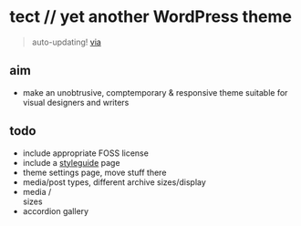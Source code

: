tect // yet another WordPress theme
===================================

> auto-updating! [via](http://w-shadow.com/blog/2011/06/02/automatic-updates-for-commercial-themes/)

aim
-----------------------------------
* make an unobtrusive, comptemporary & responsive theme suitable for visual designers and writers


todo
-----------------------------------
* include appropriate FOSS license
* include a [styleguide](http://oli.jp/2011/style-guide/) page 
* theme settings page, move stuff there
* media/post types, different archive sizes/display
* media / <aside> sizes
* accordion gallery
